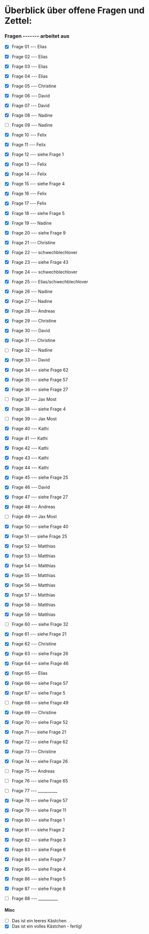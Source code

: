 # Überblick über offene Fragen und Zettel: 

### Fragen ------- arbeitet aus
- [x] Frage 01 --- Elias
- [x] Frage 02 --- Elias
- [x] Frage 03 --- Elias
- [x] Frage 04 --- Elias
- [x] Frage 05 --- Christine
- [x] Frage 06 --- David
- [x] Frage 07 --- David
- [X] Frage 08 --- Nadine
- [ ] Frage 09 --- Nadine
- [x] Frage 10 --- Felix
- [x] Frage 11 --- Felix
- [x] Frage 12 --- siehe Frage 1
- [x] Frage 13 --- Felix
- [x] Frage 14 --- Felix
- [x] Frage 15 --- siehe Frage 4
- [x] Frage 16 --- Felix
- [x] Frage 17 --- Felix
- [x] Frage 18 --- siehe Frage 5
- [X] Frage 19 --- Nadine
- [x] Frage 20 --- siehe Frage 9
- [x] Frage 21 --- Christine
- [x] Frage 22 --- schwechblechlover
- [x] Frage 23 --- siehe Frage 43
- [x] Frage 24 --- schwechblechlover
- [x] Frage 25 --- Elias/schwechblechlover
- [X] Frage 26 --- Nadine
- [X] Frage 27 --- Nadine
- [x] Frage 28 --- Andreas
- [x] Frage 29 --- Christine
- [x] Frage 30 --- David
- [x] Frage 31 --- Christine
- [ ] Frage 32 --- Nadine
- [x] Frage 33 --- David
- [x] Frage 34 --- siehe Frage 62
- [x] Frage 35 --- siehe Frage 57
- [x] Frage 36 --- siehe Frage 27
- [ ] Frage 37 --- Jax Most
- [x] Frage 38 --- siehe Frage 4
- [ ] Frage 39 --- Jax Most
- [x] Frage 40 --- Kathi
- [x] Frage 41 --- Kathi
- [x] Frage 42 --- Kathi
- [x] Frage 43 --- Kathi
- [x] Frage 44 --- Kathi
- [x] Frage 45 --- siehe Frage 25
- [x] Frage 46 --- David
- [x] Frage 47 --- siehe Frage 27
- [x] Frage 48 --- Andreas
- [ ] Frage 49 --- Jax Most
- [x] Frage 50 --- siehe Frage 40
- [x] Frage 51 --- siehe Frage 25
- [x] Frage 52 --- Matthias
- [x] Frage 53 --- Matthias
- [x] Frage 54 --- Matthias
- [x] Frage 55 --- Matthias
- [x] Frage 56 --- Matthias
- [x] Frage 57 --- Matthias
- [x] Frage 58 --- Matthias
- [x] Frage 59 --- Matthias
- [ ] Frage 60 --- siehe Frage 32
- [x] Frage 61 --- siehe Frage 21
- [x] Frage 62 --- Christine
- [x] Frage 63 --- siehe Frage 26
- [x] Frage 64 --- siehe Frage 46
- [x] Frage 65 --- Elias
- [x] Frage 66 --- siehe Frage 57
- [x] Frage 67 --- siehe Frage 5
- [ ] Frage 68 --- siehe Frage 49
- [x] Frage 69 --- Christine
- [x] Frage 70 --- siehe Frage 52
- [x] Frage 71 --- siehe Frage 21
- [x] Frage 72 --- siehe Frage 62
- [x] Frage 73 --- Christine
- [x] Frage 74 --- siehe Frage 26
- [ ] Frage 75 --- Andreas
- [ ] Frage 76 --- siehe Frage 65
- [ ] Frage 77 --- __________
- [x] Frage 78 --- siehe Frage 57
- [x] Frage 79 --- siehe Frage 11
- [x] Frage 80 --- siehe Frage 1
- [x] Frage 81 --- siehe Frage 2
- [x] Frage 82 --- siehe Frage 3
- [x] Frage 83 --- siehe Frage 6
- [x] Frage 84 --- siehe Frage 7
- [x] Frage 85 --- siehe Frage 4
- [x] Frage 86 --- siehe Frage 5
- [x] Frage 87 --- siehe Frage 8
- [ ] Frage 88 --- __________


#### Misc
- [ ] Das ist ein leeres Kästchen
- [x] Das ist ein volles Kästchen - fertig!
